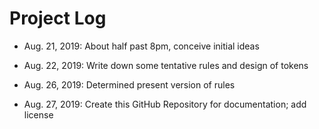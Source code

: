 # Project Log

- Aug. 21, 2019: About half past 8pm, conceive initial ideas

- Aug. 22, 2019: Write down some tentative rules and design of tokens

- Aug. 26, 2019: Determined present version of rules

- Aug. 27, 2019: Create this GitHub Repository for documentation; add license
